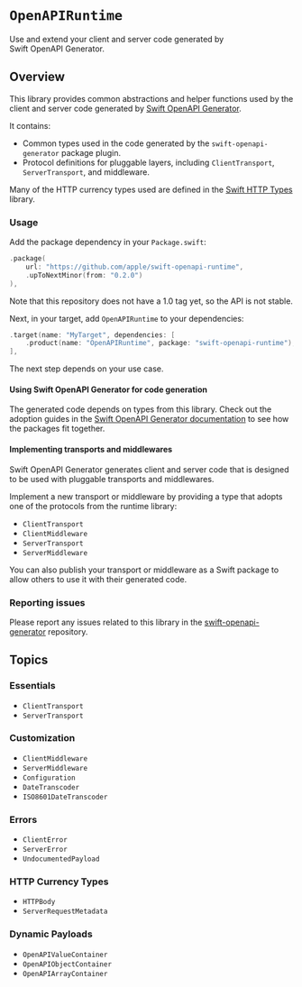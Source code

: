 # ``OpenAPIRuntime``

Use and extend your client and server code generated by Swift OpenAPI Generator.

## Overview

This library provides common abstractions and helper functions used by the client and server code generated by [Swift OpenAPI Generator][0].

It contains:
- Common types used in the code generated by the `swift-openapi-generator` package plugin.
- Protocol definitions for pluggable layers, including ``ClientTransport``, ``ServerTransport``, and middleware.

Many of the HTTP currency types used are defined in the [Swift HTTP Types](https://github.com/apple/swift-http-types) library.

### Usage

Add the package dependency in your `Package.swift`:

```swift
.package(
    url: "https://github.com/apple/swift-openapi-runtime",
    .upToNextMinor(from: "0.2.0")
),
```

Note that this repository does not have a 1.0 tag yet, so the API is not stable.

Next, in your target, add `OpenAPIRuntime` to your dependencies:

```swift
.target(name: "MyTarget", dependencies: [
    .product(name: "OpenAPIRuntime", package: "swift-openapi-runtime"),
],
```

The next step depends on your use case.

#### Using Swift OpenAPI Generator for code generation

The generated code depends on types from this library. Check out the adoption guides in the [Swift OpenAPI Generator documentation][1] to see how the packages fit together.

#### Implementing transports and middlewares

Swift OpenAPI Generator generates client and server code that is designed to be used with pluggable transports and middlewares.

Implement a new transport or middleware by providing a type that adopts one of the protocols from the runtime library:

* ``ClientTransport``
* ``ClientMiddleware``
* ``ServerTransport``
* ``ServerMiddleware``

You can also publish your transport or middleware as a Swift package to allow others to use it with their generated code.

### Reporting issues

Please report any issues related to this library in the [swift-openapi-generator](https://github.com/apple/swift-openapi-generator/issues) repository.

## Topics

### Essentials
- ``ClientTransport``
- ``ServerTransport``

### Customization
- ``ClientMiddleware``
- ``ServerMiddleware``
- ``Configuration``
- ``DateTranscoder``
- ``ISO8601DateTranscoder``

### Errors
- ``ClientError``
- ``ServerError``
- ``UndocumentedPayload``

### HTTP Currency Types
- ``HTTPBody``
- ``ServerRequestMetadata``

### Dynamic Payloads
- ``OpenAPIValueContainer``
- ``OpenAPIObjectContainer``
- ``OpenAPIArrayContainer``

[0]: https://github.com/apple/swift-openapi-generator
[1]: https://swiftpackageindex.com/apple/swift-openapi-generator/documentation
